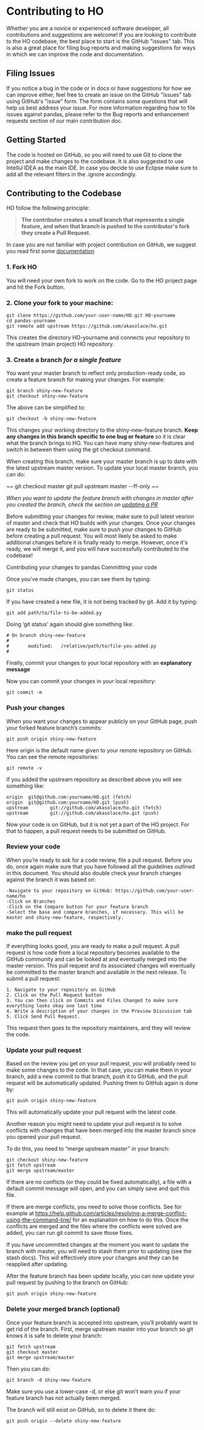 # Contributing to HO

Whether you are a novice or experienced software developer, all contributions and suggestions are welcome!
If you are looking to contribute to the HO codebase, the best place to start is the GitHub "issues" tab.
This is also a great place for filing bug reports and making suggestions for ways in which we can improve the code and documentation.

## Filing Issues

If you notice a bug in the code or in docs or have suggestions for how we can improve either, feel free to create an issue on the GitHub "issues" tab using GitHub's "issue" form. The form contains some questions that will help us best address your issue. For more information regarding how to file issues against pandas, please refer to the Bug reports and enhancement requests section of our main contribution doc.

## Getting Started

The code is hosted on GitHub, so you will need to use Git to clone the project and make changes to the codebase. 
It is also suggested to use IntelliJ IDEA as the main IDE. In case you decide to use Eclipse make sure to add all the relevant filters in the .ignore accordingly.


## Contributing to the Codebase

HO follow the following principle:

> **The contributor creates a small branch that represents a single feature, and when that branch is pushed to the contributor's fork they create a Pull Request.**

In case you are not familiar with project contribution on GitHub, we suggest you read first some [documentation](https://guides.github.com/activities/forking/)

### 1. Fork HO

You will need your own fork to work on the code. Go to the HO project page and hit the Fork button. 

### 2. Clone your fork to your machine:

~~~
git clone https://github.com/your-user-name/HO.git HO-yourname
cd pandas-yourname
git remote add upstream https://github.com/akasolace/ho.git 
~~~

This creates the directory HO-yourname and connects your repository to the upstream (main project) HO repository.


### 3. Create a branch ***for a single feature***

You want your master branch to reflect only production-ready code, so create a feature branch for making your changes. For example:

~~~
git branch shiny-new-feature
git checkout shiny-new-feature
~~~

The above can be simplified to:

~~~
git checkout -b shiny-new-feature
~~~

This changes your working directory to the shiny-new-feature branch. **Keep any changes in this branch specific to one bug or feature** so it is clear what the branch brings to HO. You can have many shiny-new-features and switch in between them using the git checkout command.

When creating this branch, make sure your master branch is up to date with the latest upstream master version. To update your local master branch, you can do:

~~
git checkout master
git pull upstream master --ff-only
~~

*When you want to update the feature branch with changes in master after you created the branch, check the section on [updating a PR](#update-your-pull-request)*

Before submitting your changes for review, make sure to pull latest vesrion of master and check that HO builds with your changes. 
Once your changes are ready to be submitted, make sure to push your changes to GitHub before creating a pull request. 
You will most likely be asked to make additional changes before it is finally ready to merge. 
However, once it's ready, we will merge it, and you will have successfully contributed to the codebase!


Contributing your changes to pandas
Committing your code


Once you’ve made changes, you can see them by typing:

```git status```

If you have created a new file, it is not being tracked by git. Add it by typing:

```git add path/to/file-to-be-added.py```

Doing ‘git status’ again should give something like:

~~~
# On branch shiny-new-feature
#
#       modified:   /relative/path/to/file-you-added.py
#
~~~

Finally, commit your changes to your local repository with an **explanatory message**

Now you can commit your changes in your local repository:

```git commit -m```

### Push your changes

When you want your changes to appear publicly on your GitHub page, push your forked feature branch’s commits:

```git push origin shiny-new-feature```

Here origin is the default name given to your remote repository on GitHub. You can see the remote repositories:

```git remote -v```

If you added the upstream repository as described above you will see something like:

~~~
origin  git@github.com:yourname/HO.git (fetch)
origin  git@github.com:yourname/HO.git (push)
upstream        git://github.com/akasolace/ho.git (fetch)
upstream        git://github.com/akasolace/ho.git (push)
~~~

Now your code is on GitHub, but it is not yet a part of the HO project. For that to happen, a pull request needs to be submitted on GitHub.

### Review your code

When you’re ready to ask for a code review, file a pull request. Before you do, once again make sure that you have followed all the guidelines outlined in this document. You should also double check your branch changes against the branch it was based on:

    -Navigate to your repository on GitHub: https://github.com/your-user-name/ho
    -Click on Branches
    -Click on the Compare button for your feature branch
    -Select the base and compare branches, if necessary. This will be master and shiny-new-feature, respectively.

### make the pull request

If everything looks good, you are ready to make a pull request. A pull request is how code from a local repository becomes available to the GitHub community and can be looked at and eventually merged into the master version. This pull request and its associated changes will eventually be committed to the master branch and available in the next release. To submit a pull request:

    1. Navigate to your repository on GitHub
    2. Click on the Pull Request button
    3. You can then click on Commits and Files Changed to make sure everything looks okay one last time
    4. Write a description of your changes in the Preview Discussion tab
    5. Click Send Pull Request.

This request then goes to the repository maintainers, and they will review the code.

### Update your pull request

Based on the review you get on your pull request, you will probably need to make some changes to the code. In that case, you can make them in your branch, add a new commit to that branch, push it to GitHub, and the pull request will be automatically updated. Pushing them to GitHub again is done by:

```git push origin shiny-new-feature```

This will automatically update your pull request with the latest code.

Another reason you might need to update your pull request is to solve conflicts with changes that have been merged into the master branch since you opened your pull request.

To do this, you need to “merge upstream master” in your branch:

~~~
git checkout shiny-new-feature
git fetch upstream
git merge upstream/master
~~~

If there are no conflicts (or they could be fixed automatically), a file with a default commit message will open, and you can simply save and quit this file.

If there are merge conflicts, you need to solve those conflicts. See for example at https://help.github.com/articles/resolving-a-merge-conflict-using-the-command-line/ for an explanation on how to do this. Once the conflicts are merged and the files where the conflicts were solved are added, you can run git commit to save those fixes.

If you have uncommitted changes at the moment you want to update the branch with master, you will need to stash them prior to updating (see the stash docs). This will effectively store your changes and they can be reapplied after updating.

After the feature branch has been update locally, you can now update your pull request by pushing to the branch on GitHub:

```git push origin shiny-new-feature```

### Delete your merged branch (optional)

Once your feature branch is accepted into upstream, you’ll probably want to get rid of the branch. First, merge upstream master into your branch so git knows it is safe to delete your branch:

~~~
git fetch upstream
git checkout master
git merge upstream/master
~~~

Then you can do:

```git branch -d shiny-new-feature```

Make sure you use a lower-case -d, or else git won’t warn you if your feature branch has not actually been merged.

The branch will still exist on GitHub, so to delete it there do:

```git push origin --delete shiny-new-feature```

